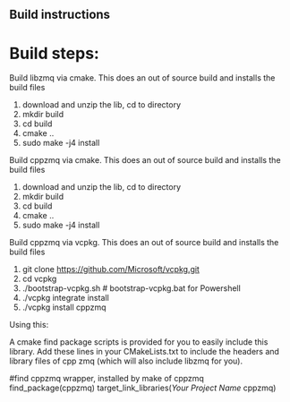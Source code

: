 ## Build instructions
# Build steps:

Build libzmq via cmake. This does an out of source build and installs the build files

1) download and unzip the lib, cd to directory
2) mkdir build
3) cd build
4) cmake ..
5) sudo make -j4 install

Build cppzmq via cmake. This does an out of source build and installs the build files

1) download and unzip the lib, cd to directory
2) mkdir build
3) cd build
4) cmake ..
5) sudo make -j4 install

Build cppzmq via vcpkg. This does an out of source build and installs the build files

1) git clone https://github.com/Microsoft/vcpkg.git
2) cd vcpkg
3) ./bootstrap-vcpkg.sh # bootstrap-vcpkg.bat for Powershell
4) ./vcpkg integrate install
5) ./vcpkg install cppzmq

Using this:

A cmake find package scripts is provided for you to easily include this library. Add these lines in your CMakeLists.txt to include the headers and library files of cpp zmq (which will also include libzmq for you).

#find cppzmq wrapper, installed by make of cppzmq
find_package(cppzmq)
target_link_libraries(*Your Project Name* cppzmq)
